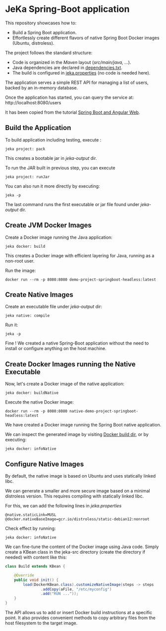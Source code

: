 # JeKa Spring-Boot application

This repository showcases how to:
- Build a Spring Boot application.
- Effortlessly create different flavors of native Spring Boot Docker images (Ubuntu, distroless).

The project follows the standard structure:
- Code is organized in the *Maven* layout (*src/main/java, ...*).
- Java dependencies are declared in [dependencies.txt](./dependencies.txt).
- The build is configured in [jeka.properties](./jeka.properties) (no code is needed here).

The application serves a simple REST API for managing a list of users, backed by an in-memory database.

Once the application has started, you can query the service at:  http://localhost:8080/users

It has been copied from the tutorial [Spring Boot and Angular Web](https://www.baeldung.com/spring-boot-angular-web).

## Build the Application

To build application including testing, execute :
```shell
jeka project: pack
```
This creates a bootable jar in *jeka-output* dir. 

To run the JAR built in previous step, you can execute
```shell
jeka project: runJar
```

You can also run it more directly by executing:
```shell
jeka -p
```
The last command runs the first executable or jar file found under *jeka-output* dir.

## Create JVM Docker Images

Create a Docker image running the Java application:
```shell
jeka docker: build
```
This creates a Docker image with efficient layering for Java, running as a non-root user.

Run the image:
```shell
docker run --rm -p 8080:8080 demo-project-springboot-headless:latest
```

## Create Native Images

Create an executable file under *jeka-output* dir:
```shell
jeka native: compile
```

Run it:
```shell
jeka -p
```
Fine ! We created a native Spring-Boot application without the need to install or configure anything on the host machine.

## Create Docker Images running the Native Executable

Now, let's create a Docker image of the native application:
```shell
jeka docker: buildNative
```
Execute the native Docker image:
```shell
docker run --rm -p 8080:8080 native-demo-project-springboot-headless:latest
```
We have created a Docker image running the Spring Boot native application.

We can inspect the generated image by visiting [Docker build dir](./jeka-output/docker-build-native-demo-project-springboot-headless#latest), 
or by executing:
```shell
jeka docker: infoNative
```

## Configure Native Images

By default, the native image is based on Ubuntu and uses statically linked libc.

We can generate a smaller and more secure image based on a minimal distroless version. 
This requires compiling with statically linked libc.

For this, we can add the following lines in *jeka.properties*

```properties
@native.staticLink=MUSL
@docker.nativeBaseImage=gcr.io/distroless/static-debian12:nonroot
```
Check effect by running:
```shell
jeka docker: infoNative
```

We can fine-tune the content of the Docker image using Java code.
Simply create a KBean class in the jeka-src directory (create the directory if needed) with content like this:

```java
class Build extends KBean {

    @Override
    public void init() {
        load(DockerKBean.class).customizeNativeImage(steps -> steps
                .addCopy(aFile, "/etc/myconfig")
                .add("RUN ..."));
    }
}
```
The API allows us to add or insert Docker build instructions at a specific point.
It also provides convenient methods to copy arbitrary files from the host filesystem to the target image.
